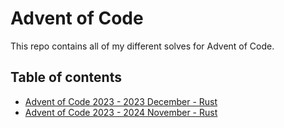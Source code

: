 # Advent of Code

This repo contains all of my different solves for Advent of Code.

## Table of contents

- [Advent of Code 2023 - 2023 December - Rust](2023_from_2023-12/)
- [Advent of Code 2023 - 2024 November - Rust](2023_from_2024-11/)
